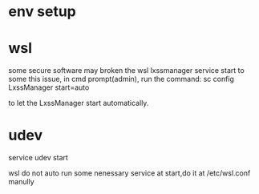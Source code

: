 # env setup

# wsl

some secure software may broken the wsl lxssmanager service start
to some this issue, in cmd prompt(admin), run the command:
sc config LxssManager start=auto

to let the LxssManager start automatically.

# udev

service udev start

wsl do not auto run some nenessary service at start,do it at /etc/wsl.conf manully
